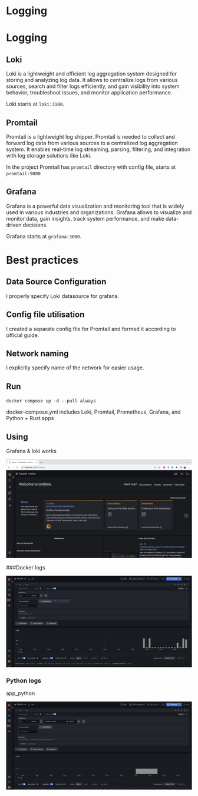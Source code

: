 # Logging

# Logging

## Loki

Loki is a lightweight and efficient log aggregation system designed for storing and analyzing log data. 
It allows to centralize logs from various sources, search and filter logs efficiently, and gain visibility into system behavior, 
troubleshoot issues, and monitor application performance.

Loki starts at `loki:3100`.

## Promtail

Promtail is a lightweight log shipper. Promtail is needed to collect and forward log data from various sources to 
a centralized log aggregation system. It enables real-time log streaming, parsing, filtering, and 
integration with log storage solutions like Loki.

In the project Promtail has `promtail` directory with config file, starts at `promtail:9080`

## Grafana

Grafana is a powerful data visualization and monitoring tool that is widely used in various 
industries and organizations. Grafana allows to visualize and monitor data, gain insights, track system performance, 
and make data-driven decisions.

Grafana starts at `grafana:3000`.

# Best practices

## Data Source Configuration

I properly specify Loki datasource for grafana.

## Config file utilisation

I created a separate config file for Promtail and formed it according to official guide.

## Network naming

I explicitly specify name of the network for easier usage.

## Run

`docker compose up -d --pull always`

docker-compose.yml includes Loki, Promtail, Prometheus, Grafana, and Python + Rust apps

## Using

Grafana & loki works

![](images/grafana.png)

###Docker logs

![](images/loki_docker.png)

### Python logs

app_python

![](images/loki_python.png)

